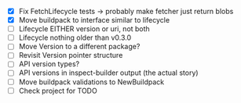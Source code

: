 - [x] Fix FetchLifecycle tests -> probably make fetcher just return blobs
- [x] Move buildpack to interface similar to lifecycle
- [ ] Lifecycle EITHER version or uri, not both
- [ ] Lifecycle nothing older than v0.3.0
- [ ] Move Version to a different package?
- [ ] Revisit Version pointer structure
- [ ] API version types?
- [ ] API versions in inspect-builder output (the actual story)
- [ ] Move buildpack validations to NewBuildpack
- [ ] Check project for TODO